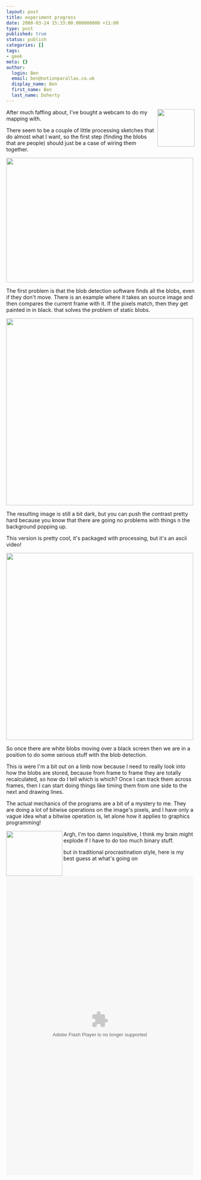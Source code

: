 ```yaml
---
layout: post
title: experiment progress
date: 2008-03-24 15:33:00.000000000 +11:00
type: post
published: true
status: publish
categories: []
tags:
- geek
meta: {}
author:
  login: Ben
  email: ben@notionparallax.co.uk
  display_name: Ben
  first_name: Ben
  last_name: Doherty
---
```

<p><img src="{{ site.baseurl }}/assets/69175.png" align="right" width="100" />After much faffing about, I've bought a webcam to do my mapping with.</p>
<p>There seem to be a couple of  little processing sketches that do almost what I want, so the first step (finding the blobs that are people) should just be a case of wiring them together.</p>
<p><img src="{{ site.baseurl }}/assets/first%20tries%20at%20blob%20detection__0000_Layer%202.jpg" height="333" width="500" /></p>
<p><!--more--></p>
<p>The first problem is that the blob detection software finds all the blobs, even if they don't move. There is an example where it takes an source image and then compares the current frame with it. If the pixels match, then they get painted in in black. that solves the problem of static blobs.</p>
<p><img src="{{ site.baseurl }}/assets/first%20tries%20at%20blob%20detection1__0003_Layer%201.jpg" width="500" /></p>
<p>The resulting image is still a bit dark, but you can push the contrast pretty hard because you know that there are going no problems with things n the background popping up.</p>
<p>This version is pretty cool, it's packaged with processing, but it's an ascii video!</p>
<p><img src="{{ site.baseurl }}/assets/first%20tries%20at%20blob%20detection1__0001_Layer%203.jpg" width="500" /></p>
<p>So once there  are white blobs moving over a black screen then we are in a position to do some serious stuff with the blob detection.</p>
<p>This is were I'm a bit out on a limb now because I need to really look into how the blobs are stored, because from frame to frame they are totally recalculated, so how do I tell which is which? Once I can track them across frames, then I can start doing things like timing them from one side to the next and drawing lines.</p>
<p>The  actual mechanics of the programs are a bit of a mystery to me. They are doing a lot of bitwise operations on the image's pixels, and I have only a vague idea what a bitwise  operation is, let alone how it applies to graphics programming!</p>
<p><img src="{{ site.baseurl }}/assets/150px-Rotate_right_arithmetically.svg.png" align="left" height="120" width="150" />Argh,  I'm too damn inquisitive, I think my brain might explode if I have to do too much binary stuff.</p>
<p>but in traditional procrastination style, here is my best guess at what's going on</p>
<p><embed src="Images/Antipodes/bitwise-explanation.swf" type="application/x-shockwave-flash" pluginspage="http://www.macromedia.com/shockwave/download/" height="800" width="500"></embed></p>
